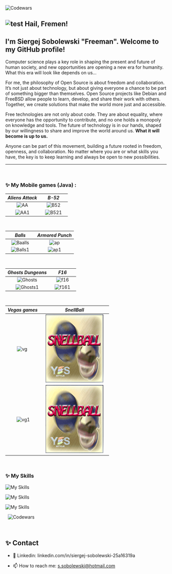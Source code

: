 
![Codewars](https://www.codewars.com/users/Siergej/badges/large)

## ![test](https://github.githubassets.com/images/icons/emoji/octocat.png) Hail, Fremen!

## I'm Siergej Sobolewski "Freeman". Welcome to my GitHub profile!


Computer science plays a key role in shaping the present and future of human society, and new opportunities are opening a new era for humanity. What this era will look like depends on us...

For me, the philosophy of Open Source is about freedom and collaboration. It’s not just about technology, but about giving everyone a chance to be part of something bigger than themselves. Open Source projects like Debian and FreeBSD allow people to learn, develop, and share their work with others. Together, we create solutions that make the world more just and accessible.

Free technologies are not only about code. They are about equality, where everyone has the opportunity to contribute, and no one holds a monopoly on knowledge and tools. The future of technology is in our hands, shaped by our willingness to share and improve the world around us. **What it will become is up to us.**

Anyone can be part of this movement, building a future rooted in freedom, openness, and collaboration. No matter where you are or what skills you have, the key is to keep learning and always be open to new possibilities.


      



---
&nbsp;
### ✨ **My Mobile games (Java) :**


| *Aliens Attack*                                                                 |  *B-52*                                                                           |
|:-------------------------------------------------------------------------------:|:---------------------------------------------------------------------------------:|
|&nbsp;&nbsp; ![AA](https://github.com/SSobol77/Mobile-Games-Java/blob/master/images/aa.jpg) &nbsp;&nbsp;  |&nbsp;&nbsp; ![B52](https://github.com/SSobol77/Mobile-Games-Java/blob/master/images/b52.jpg) &nbsp;&nbsp; |
|&nbsp;&nbsp; ![AA1](https://github.com/SSobol77/Mobile-Games-Java/blob/master/images/aa.gif) &nbsp;&nbsp; |&nbsp;&nbsp; ![B521](https://github.com/SSobol77/Mobile-Games-Java/blob/master/images/b52.gif) &nbsp;&nbsp; |


&nbsp;

| *Balls*                                                                                                         |   *Armored Punch*                                                                   |
|:---------------------------------------------------------------------------------------------------------------:|:---------------------------------------------------------------------------------:|
| &nbsp;&nbsp; ![Baalls](https://github.com/SSobol77/Mobile-Games-Java/blob/master/images/balls.jpg) &nbsp;&nbsp; | &nbsp;&nbsp; ![ap](https://github.com/SSobol77/Mobile-Games-Java/blob/master/images/armored.jpg) &nbsp;&nbsp; |
| &nbsp;&nbsp; ![Balls1](https://github.com/SSobol77/Mobile-Games-Java/blob/master/images/balls.gif) &nbsp;&nbsp; | &nbsp;&nbsp; ![ap1](https://github.com/SSobol77/Mobile-Games-Java/blob/master/images/tank.gif) &nbsp;&nbsp; |


&nbsp;

| *Ghosts Dungeons*                                                                         |        *F16*                                                                       |
|:---------------------------------------------------------------------------------------:|:---------------------------------------------------------------------------------:|
| &nbsp;&nbsp; ![Ghosts](https://github.com/SSobol77/Mobile-Games-Java/blob/master/images/ghosts.jpg) &nbsp;&nbsp; | &nbsp;&nbsp; ![f16](https://github.com/SSobol77/Mobile-Games-Java/blob/master/images/f16.jpg) &nbsp;&nbsp; |
| &nbsp;&nbsp; ![Ghosts1](https://github.com/SSobol77/Mobile-Games-Java/blob/master/images/ghosts.gif) &nbsp;&nbsp; | &nbsp;&nbsp; ![f161](https://github.com/SSobol77/Mobile-Games-Java/blob/master/images/f16.gif) &nbsp;&nbsp; |

&nbsp;

| *Vegas games*                                                                 |  *SnellBall*                                                                           |
|:-------------------------------------------------------------------------------:|:---------------------------------------------------------------------------------:|
|&nbsp;&nbsp;![vg](https://github.com/SSobol77/Mobile-Games-Java/blob/master/images/vegas.jpg) &nbsp;&nbsp;  |&nbsp;&nbsp; ![vg](https://github.com/SSobol77/SnellBall/blob/main/logo.png) &nbsp;&nbsp; |
|&nbsp;&nbsp; ![vg1](https://github.com/SSobol77/Mobile-Games-Java/blob/master/images/vegas.gif)&nbsp;&nbsp; |&nbsp;&nbsp; ![vg](https://github.com/SSobol77/SnellBall/blob/main/snellball.gif) &nbsp;&nbsp; |



&nbsp;

### ✨  My Skills

![My Skills](https://skillicons.dev/icons?i=bsd,linux,win,androidstudio,gradle,x,keras,docker,kubernetes,aws)

![My Skills](https://skillicons.dev/icons?i=java,python,r,markdown,golang,lua,fortran,rust,c,cpp)

![My Skills](https://skillicons.dev/icons?i=spring,django,flask,selenium,bootstrap,win,mongo,sqlite,mysql,postgres)

&nbsp;
![Codewars](https://github.r2v.ch/codewars?user=Siergej&name=true&top_languages=true&stroke=%23b362ff&theme=purple_dark)

&nbsp;
## ✨ Contact
      
- 💞️  Linkedin: linkedin.com/in/siergej-sobolewski-25a16319a

- 📫  How to reach me: s.sobolewski@hotmail.com







<!---
SSobol77/SSobol77 is a special ✨ repository because its `README.md` (this file) appears on your GitHub profile.
You can click the Preview link to take a look at your changes.
--->
